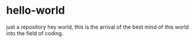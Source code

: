 # hello-world
just a repository
hey world, this is the arrival of the best mind of this world into the field of coding.
